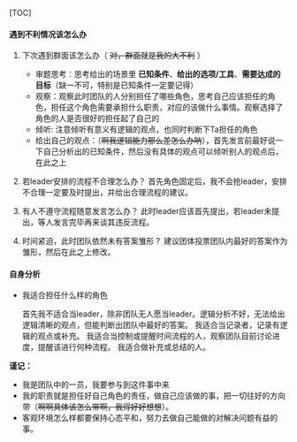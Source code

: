 [TOC]

#### 遇到不利情况该怎么办

1. 下次遇到群面该怎么办（ ~~对，群面就是我的大不利~~ ）
    * 审题思考：思考给出的场景里 **已知条件**、**给出的选项/工具**、**需要达成的目标**（缺一不可，特别是已知条件一定要记得）
    * 观察：观察此时团队的人分别担任了哪些角色，思考自己应该担任的角色，担任这个角色需要承担什么职责，对应的该做什么事情。观察选择了角色的人是否很好的担任起了自己的
    * 倾听: 注意倾听有意义有逻辑的观点，也同时判断下Ta担任的角色
    * 给出自己的观点：（~~啊我逻辑能力那么差怎么办呐~~），首先发言前最好说一下自己分析出的已知条件，然后没有具体的观点可以倾听别人的观点后，在此之上
    
2. 若leader安排的流程不合理怎么办？
    首先角色固定后，我不会抢leader，安排不合理一定要及时提出，并给出合理流程的建议。
3. 有人不遵守流程随意发言怎么办？
    此时leader应该首先提出，若leader未提出，等人发言完毕再来谈其违反流程。
4. 时间紧迫，此时团队依然未有答案雏形？
    建议团体投票团队内最好的答案作为雏形，然后在此之上修改。


#### 自身分析
* 我适合担任什么样的角色

    首先我不适合当leader，除非团队无人愿当leader。逻辑分析不好，无法给出逻辑清晰的观点，但能判断出团队中最好的答案。
    我适合当记录者，记录有逻辑的观点或补充。
    我适合当控制或提醒时间流程的人，观察团队目前讨论进度，提醒该进行何种流程。
    我适合做补充或总结的人。
    

**谨记：**
* 我是团队中的一员，我要参与到这件事中来
* 我的职责就是担任好自己角色的责任，做自己应该做的事，把一切往好的方向带（~~啊啊具体该怎么带啊，我得好好想想~~）。
* 客观环境怎么样都要保持心态平和，努力去做自己能做的对解决问题有益的事。